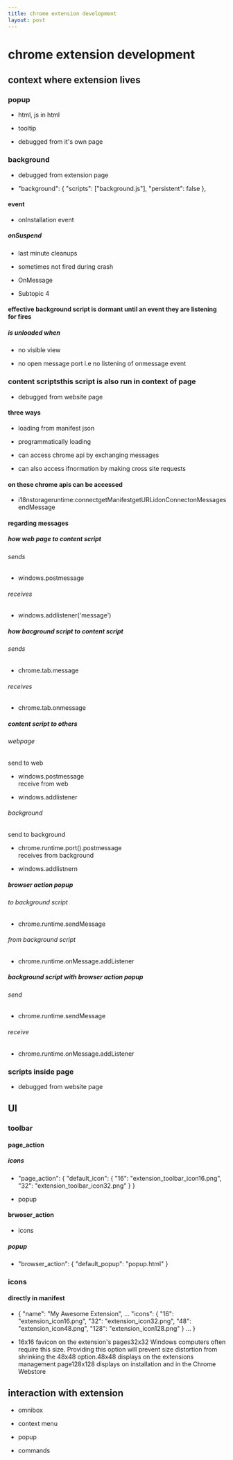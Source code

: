 ```yaml
---
title: chrome extension development
layout: post
---
```

      

# chrome extension development  

## context where extension lives   

### popup   

* html, js in html   

* tooltip   

* debugged from it's own page   

### background   

* debugged from extension page   

* "background": {    "scripts": ["background.js"],    "persistent": false  },   

#### event   

* onInstallation event   

##### onSuspend   

* last minute cleanups   

* sometimes not fired during crash   

* OnMessage   

* Subtopic 4   

#### effective background script is dormant until an event they are listening for fires   

##### is unloaded when   

* no visible view   

* no open message port i.e no listening of onmessage event   

### content scriptsthis script is also run in context of page   

* debugged from website page   

#### three ways   

* loading from manifest json   

* programmatically loading   

* can access chrome api by exchanging messages   

* can also access ifnormation by making cross site requests   

#### on these chrome apis can be accessed   

* i18nstorageruntime:connectgetManifestgetURLidonConnectonMessagesendMessage   

#### regarding messages   

##### how web page to content script   

###### sends   

* windows.postmessage   

###### receives   

* windows.addlistener('message')   

##### how bacground script to content script   

###### sends   

* chrome.tab.message   

###### receives   

* chrome.tab.onmessage   

##### content script to others   

###### webpage   
send to web   

* windows.postmessage   
receive from web   

* windows.addlistener   

###### background   
send to background   

* chrome.runtime.port().postmessage   
receives from background   

* windows.addlistnern   

##### browser action popup   

###### to background script   

* chrome.runtime.sendMessage   

###### from background script   

* chrome.runtime.onMessage.addListener   

##### background script with browser action popup   

###### send   

* chrome.runtime.sendMessage   

###### receive   

* chrome.runtime.onMessage.addListener   

### scripts inside page   

* debugged from website page   

## UI   

### toolbar   

#### page_action   

##### icons   

* "page_action": {      "default_icon": {        "16": "extension_toolbar_icon16.png",        "32": "extension_toolbar_icon32.png"      }    }   

* popup   

#### brwoser_action   

* icons   

##### popup   

* "browser_action": {      "default_popup": "popup.html"    }   

### icons   

#### directly in manifest   

* {    "name": "My Awesome Extension",    ...    "icons": {      "16": "extension_icon16.png",      "32": "extension_icon32.png",      "48": "extension_icon48.png",      "128": "extension_icon128.png"    }    ...  }   

* 16x16	favicon on the extension's pages32x32	Windows computers often require this size. Providing this option will prevent size distortion from shrinking the 48x48 option.48x48	displays on the extensions management page128x128	displays on installation and in the Chrome Webstore   

## interaction with extension   

* omnibox   

* context menu   

* popup   

* commands   

